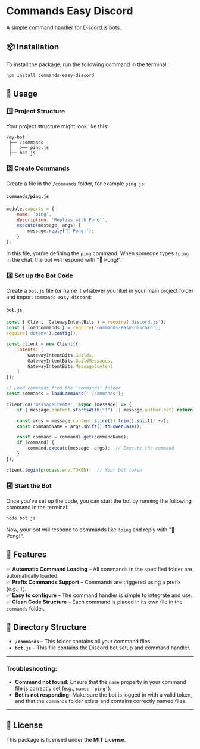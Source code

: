 # Commands Easy Discord

A simple command handler for Discord.js bots.

## 📦 Installation

To install the package, run the following command in the terminal:

```sh
npm install commands-easy-discord
```

## 🚀 Usage

### 1️⃣ **Project Structure**

Your project structure might look like this:

```
/my-bot
 ├── /commands
 │   ├── ping.js
 ├── bot.js
```

### 2️⃣ **Create Commands**

Create a file in the `/commands` folder, for example `ping.js`:

#### **`commands/ping.js`**

```js
module.exports = {
    name: 'ping',
    description: 'Replies with Pong!',
    execute(message, args) {
        message.reply('🏓 Pong!');
    }
};
```

In this file, you're defining the `ping` command. When someone types `!ping` in the chat, the bot will respond with "🏓 Pong!".

### 3️⃣ **Set up the Bot Code**

Create a `bot.js` file (or name it whatever you like) in your main project folder and import `commands-easy-discord`:

#### **`bot.js`**

```js
const { Client, GatewayIntentBits } = require('discord.js');
const { loadCommands } = require('commands-easy-discord');
require('dotenv').config();

const client = new Client({
    intents: [
        GatewayIntentBits.Guilds,
        GatewayIntentBits.GuildMessages,
        GatewayIntentBits.MessageContent
    ]
});

// Load commands from the 'commands' folder
const commands = loadCommands('./commands');

client.on('messageCreate', async (message) => {
    if (!message.content.startsWith("!") || message.author.bot) return;

    const args = message.content.slice(1).trim().split(/ +/);
    const commandName = args.shift().toLowerCase();

    const command = commands.get(commandName);
    if (command) {
        command.execute(message, args);  // Execute the command
    }
});

client.login(process.env.TOKEN);  // Your bot token
```

### 4️⃣ **Start the Bot**

Once you've set up the code, you can start the bot by running the following command in the terminal:

```sh
node bot.js
```

Now, your bot will respond to commands like `!ping` and reply with "🏓 Pong!".

## 🌟 Features

✅ **Automatic Command Loading** – All commands in the specified folder are automatically loaded.  
✅ **Prefix Commands Support** – Commands are triggered using a prefix (e.g., `!`).  
✅ **Easy to configure** – The command handler is simple to integrate and use.  
✅ **Clean Code Structure** – Each command is placed in its own file in the `commands` folder.

## 📂 Directory Structure

- **`/commands`** – This folder contains all your command files.
- **`bot.js`** – This file contains the Discord bot setup and command handler.

---

### **Troubleshooting:**

- **Command not found:** Ensure that the `name` property in your command file is correctly set (e.g., `name: 'ping'`).
- **Bot is not responding:** Make sure the bot is logged in with a valid token, and that the `commands` folder exists and contains correctly named files.

---

## 📝 License

This package is licensed under the **MIT License**.
